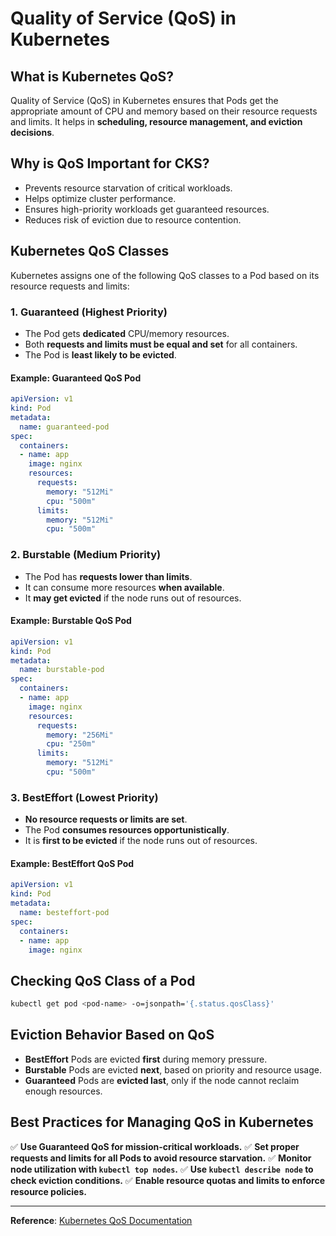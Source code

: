 # Quality of Service (QoS) in Kubernetes

## What is Kubernetes QoS?
Quality of Service (QoS) in Kubernetes ensures that Pods get the appropriate amount of CPU and memory based on their resource requests and limits. It helps in **scheduling, resource management, and eviction decisions**.

## Why is QoS Important for CKS?

 - Prevents resource starvation of critical workloads.
 - Helps optimize cluster performance.
 - Ensures high-priority workloads get guaranteed resources.
 -  Reduces risk of eviction due to resource contention.

## Kubernetes QoS Classes
Kubernetes assigns one of the following QoS classes to a Pod based on its resource requests and limits:

### 1. **Guaranteed** (Highest Priority)
- The Pod gets **dedicated** CPU/memory resources.
- Both **requests and limits must be equal and set** for all containers.
- The Pod is **least likely to be evicted**.

#### Example: Guaranteed QoS Pod
```yaml
apiVersion: v1
kind: Pod
metadata:
  name: guaranteed-pod
spec:
  containers:
  - name: app
    image: nginx
    resources:
      requests:
        memory: "512Mi"
        cpu: "500m"
      limits:
        memory: "512Mi"
        cpu: "500m"
```

### 2. **Burstable** (Medium Priority)
- The Pod has **requests lower than limits**.
- It can consume more resources **when available**.
- It **may get evicted** if the node runs out of resources.

#### Example: Burstable QoS Pod
```yaml
apiVersion: v1
kind: Pod
metadata:
  name: burstable-pod
spec:
  containers:
  - name: app
    image: nginx
    resources:
      requests:
        memory: "256Mi"
        cpu: "250m"
      limits:
        memory: "512Mi"
        cpu: "500m"
```

### 3. **BestEffort** (Lowest Priority)
- **No resource requests or limits are set**.
- The Pod **consumes resources opportunistically**.
- It is **first to be evicted** if the node runs out of resources.

#### Example: BestEffort QoS Pod
```yaml
apiVersion: v1
kind: Pod
metadata:
  name: besteffort-pod
spec:
  containers:
  - name: app
    image: nginx
```

## Checking QoS Class of a Pod
```sh
kubectl get pod <pod-name> -o=jsonpath='{.status.qosClass}'
```

## Eviction Behavior Based on QoS
- **BestEffort** Pods are evicted **first** during memory pressure.
- **Burstable** Pods are evicted **next**, based on priority and resource usage.
- **Guaranteed** Pods are **evicted last**, only if the node cannot reclaim enough resources.

## Best Practices for Managing QoS in Kubernetes
✅ **Use Guaranteed QoS for mission-critical workloads.**
✅ **Set proper requests and limits for all Pods to avoid resource starvation.**
✅ **Monitor node utilization with `kubectl top nodes`.**
✅ **Use `kubectl describe node` to check eviction conditions.**
✅ **Enable resource quotas and limits to enforce resource policies.**

---
**Reference**: [Kubernetes QoS Documentation](https://kubernetes.io/docs/concepts/configuration/manage-resources-containers/#quality-of-service-classes)
